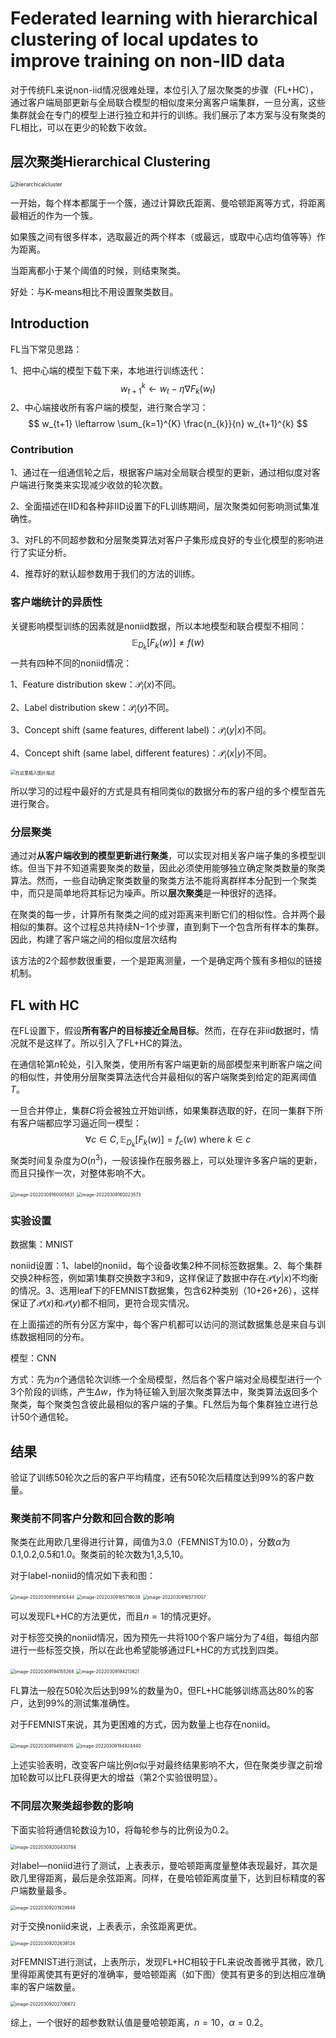 # Federated learning with hierarchical clustering of local updates to improve training on non-IID data

对于传统FL来说non-iid情况很难处理，本位引入了层次聚类的步骤（FL+HC），通过客户端局部更新与全局联合模型的相似度来分离客户端集群，一旦分离，这些集群就会在专门的模型上进行独立和并行的训练。我们展示了本方案与没有聚类的FL相比，可以在更少的轮数下收敛。

## 层次聚类Hierarchical Clustering

<img src="http://bluewhale.cc/wp-content/uploads/2016/04/hierarchicalcluster.png" alt="hierarchicalcluster" style="zoom:60%;" />

一开始，每个样本都属于一个簇，通过计算欧氏距离、曼哈顿距离等方式，将距离最相近的作为一个簇。

如果簇之间有很多样本，选取最近的两个样本（或最远，或取中心店均值等等）作为距离。

当距离都小于某个阈值的时候，则结束聚类。

好处：与K-means相比不用设置聚类数目。

## Introduction

FL当下常见思路：

1、把中心端的模型下载下来，本地进行训练迭代：
$$
w_{t+1}^{k} \leftarrow w_{t}-\eta \nabla F_{k}\left(w_{t}\right)
$$
2、中心端接收所有客户端的模型，进行聚合学习：
$$
w_{t+1} \leftarrow \sum_{k=1}^{K} \frac{n_{k}}{n} w_{t+1}^{k}
$$

### Contribution

1、通过在一组通信轮之后，根据客户端对全局联合模型的更新，通过相似度对客户端进行聚类来实现减少收敛的轮次数。

2、全面描述在IID和各种非IID设置下的FL训练期间，层次聚类如何影响测试集准确性。

3、对FL的不同超参数和分层聚类算法对客户子集形成良好的专业化模型的影响进行了实证分析。

4、推荐好的默认超参数用于我们的方法的训练。

### 客户端统计的异质性

关键影响模型训练的因素就是noniid数据，所以本地模型和联合模型不相同：
$$
\mathbb{E}_{D_{k}}\left[F_{k}(w)\right] \neq f(w)
$$
一共有四种不同的noniid情况：

1、Feature distribution skew：$\mathcal{P}_i(x)$不同。

2、Label distribution skew：$\mathcal{P}_i(y)$不同。

3、Concept shift (same features, different label)：$\mathcal{P}_i(y|x)$不同。

4、Concept shift (same label, different features)：$\mathcal{P}_i(x|y)$不同。

<img src="https://img-blog.csdnimg.cn/bba369fb46ee443c8dff5bebe3ba12cc.png" alt="在这里插入图片描述" style="zoom:50%;" />

所以学习的过程中最好的方式是具有相同类似的数据分布的客户组的多个模型首先进行聚合。

### 分层聚类

通过对**从客户端收到的模型更新进行聚类**，可以实现对相关客户端子集的多模型训练。但当下并不知道需要聚类的数量，因此必须使用能够独立确定聚类数量的聚类算法。然而，一些自动确定聚类数量的聚类方法不能将离群样本分配到一个聚类中，而只是简单地将其标记为噪声。所以**层次聚类**是一种很好的选择。

在聚类的每一步，计算所有聚类之间的成对距离来判断它们的相似性。合并两个最相似的集群。这个过程总共持续N−1个步骤，直到剩下一个包含所有样本的集群。因此，构建了客户端之间的相似度层次结构

该方法的2个超参数很重要，一个是距离测量，一个是确定两个簇有多相似的链接机制。

## FL with HC

在FL设置下，假设**所有客户的目标接近全局目标**。然而，在存在非iid数据时，情况就不是这样了。所以引入了FL+HC的算法。

在通信轮第$n$轮处，引入聚类，使用所有客户端更新的局部模型来判断客户端之间的相似性，并使用分层聚类算法迭代合并最相似的客户端聚类到给定的距离阈值$T$。

一旦合并停止，集群$C$将会被独立开始训练，如果集群选取的好，在同一集群下所有客户端都应学习逼近同一模型：
$$
\forall c \in C, \mathbb{E}_{D_{k}}\left[F_{k}(w)\right]=f_{c}(w) \text { where } k \in c
$$
聚类时间复杂度为$O(n^3)$，一般该操作在服务器上，可以处理许多客户端的更新，而且只操作一次，对整体影响不大。

<img src="HFL to improve noniid data/image-20220309160005631.png" alt="image-20220309160005631" style="zoom:50%;" />

<img src="HFL to improve noniid data/image-20220309160023573.png" alt="image-20220309160023573" style="zoom:50%;" />

### 实验设置

数据集：MNIST

noniid设置：1、label的noniid，每个设备收集2种不同标签数据集。2、每个集群交换2种标签，例如第1集群交换数字3和9，这样保证了数据中存在$\mathcal{P}(y|x)$不均衡的情况。3、选用leaf下的FEMNIST数据集，包含62种类别（10+26+26），这样保证了$\mathcal{P}(x)$和$\mathcal{P}(y)$都不相同，更符合现实情况。

在上面描述的所有分区方案中，每个客户机都可以访问的测试数据集总是来自与训练数据相同的分布。

模型：CNN         

方式：先为$n$个通信轮次训练一个全局模型，然后各个客户端对全局模型进行一个3个阶段的训练，产生$\Delta w$，作为特征输入到层次聚类算法中，聚类算法返回多个聚类，每个聚类包含彼此最相似的客户端的子集。FL然后为每个集群独立进行总计50个通信轮。

## 结果

验证了训练50轮次之后的客户平均精度，还有50轮次后精度达到99%的客户数量。

### 聚类前不同客户分数和回合数的影响

聚类在此用欧几里得进行计算，阈值为3.0（FEMNIST为10.0），分数$\alpha$为0.1,0.2,0.5和1.0。聚类前的轮次数为1,3,5,10。

对于label-noniid的情况如下表和图：

<img src="HFL to improve noniid data/image-20220309165610444.png" alt="image-20220309165610444" style="zoom:50%;" />

<img src="HFL to improve noniid data/image-20220309165718039.png" alt="image-20220309165718039" style="zoom:50%;" />

<img src="HFL to improve noniid data/image-20220309165731007.png" alt="image-20220309165731007" style="zoom:50%;" />

可以发现FL+HC的方法更优，而且$n=1$的情况更好。

对于标签交换的noniid情况，因为预先一共将100个客户端分为了4组，每组内部进行一些标签交换，所以在此也希望能够通过FL+HC的方式找到四类。

<img src="HFL to improve noniid data/image-20220309194155268.png" alt="image-20220309194155268" style="zoom:50%;" />

<img src="HFL to improve noniid data/image-20220309194213821.png" alt="image-20220309194213821" style="zoom:50%;" />

FL算法一般在50轮次后达到99%的数量为0，但FL+HC能够训练高达80%的客户，达到99%的测试集准确性。

对于FEMNIST来说，其为更困难的方式，因为数量上也存在noniid。

<img src="HFL to improve noniid data/image-20220309194914015.png" alt="image-20220309194914015" style="zoom:50%;" />

<img src="HFL to improve noniid data/image-20220309194924440.png" alt="image-20220309194924440" style="zoom:50%;" />

上述实验表明，改变客户端比例$\alpha$似乎对最终结果影响不大，但在聚类步骤之前增加轮数可以比FL获得更大的增益（第2个实验很明显）。

### 不同层次聚类超参数的影响

下面实验将通信轮数设为10，将每轮参与的比例设为0.2。

<img src="HFL to improve noniid data/image-20220309200430784.png" alt="image-20220309200430784" style="zoom:50%;" />

对label—noniid进行了测试，上表表示，曼哈顿距离度量整体表现最好，其次是欧几里得距离，最后是余弦距离。同样，在曼哈顿距离度量下，达到目标精度的客户端数量最多。

<img src="HFL to improve noniid data/image-20220309201929949.png" alt="image-20220309201929949" style="zoom:50%;" />

对于交换noniid来说，上表表示，余弦距离更优。

<img src="HFL to improve noniid data/image-20220309202638124.png" alt="image-20220309202638124" style="zoom:50%;" />

对FEMNIST进行测试，上表所示，发现FL+HC相较于FL来说改善微乎其微，欧几里得距离使其有更好的准确率，曼哈顿距离（如下图）使其有更多的到达相应准确率的客户端数量。

<img src="HFL to improve noniid data/image-20220309202706672.png" alt="image-20220309202706672" style="zoom:50%;" />

综上，一个很好的超参数默认值是曼哈顿距离，$n=10$，$\alpha=0.2$。